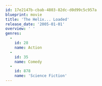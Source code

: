 ```yaml
---
id: 17e2147b-cbab-4803-82dc-d0d99c5c957a
blueprint: movie
title: 'The Helix... Loaded'
release_date: '2005-01-01'
overview: ' '
genres:
  -
    id: 28
    name: Action
  -
    id: 35
    name: Comedy
  -
    id: 878
    name: 'Science Fiction'
---
```


